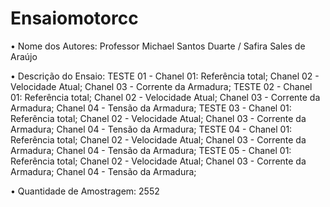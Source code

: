 # Ensaiomotorcc
• Nome dos Autores: Professor Michael Santos Duarte / Safira Sales de Araújo

• Descrição do Ensaio: 
TESTE 01 - Chanel 01: Referência total; Chanel 02 - Velocidade Atual; Chanel 03 - Corrente da Armadura; 
TESTE 02 - Chanel 01: Referência total; Chanel 02 - Velocidade Atual; Chanel 03 - Corrente da Armadura; Chanel 04 - Tensão da Armadura;
TESTE 03 - Chanel 01: Referência total; Chanel 02 - Velocidade Atual; Chanel 03 - Corrente da Armadura; Chanel 04 - Tensão da Armadura;
TESTE 04 - Chanel 01: Referência total; Chanel 02 - Velocidade Atual; Chanel 03 - Corrente da Armadura; Chanel 04 - Tensão da Armadura;
TESTE 05 - Chanel 01: Referência total; Chanel 02 - Velocidade Atual; Chanel 03 - Corrente da Armadura; Chanel 04 - Tensão da Armadura;

• Quantidade de Amostragem: 2552
